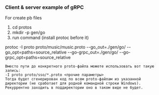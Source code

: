 ### Client & server example of gRPC

For create pb files
1. cd protos
2. mkdir -p gen/go
2. run command (install protoc before it)

protoc -I proto proto/music/music.proto --go_out=./gen/go/ --go_opt=paths=source_relative --go-grpc_out=./gen/go/ --go-grpc_opt=paths=source_relative


    Вместо пути до конкретного proto-файла можете использовать вот такую запись:
    -I proto proto/sso/*.proto <прочие параметры>
    Тогда будет сгенерирован код по всем proto-файлам из указанной директории (не сработает для родной командной строки Windows). Рекуррентно заходить в поддиректории оно в таком виде не будет.